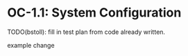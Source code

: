 # OC-1.1: System Configuration

TODO(bstoll): fill in test plan from code already written.

example change
